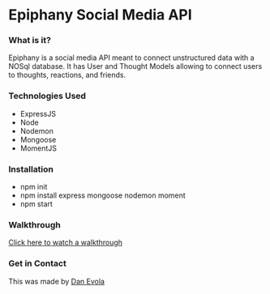 # Epiphany Social Media API

### What is it?

Epiphany is a social media API meant to connect unstructured data with a NOSql database. It has User and Thought Models allowing to connect users to thoughts, reactions, and friends.

### Technologies Used
- ExpressJS
- Node
- Nodemon
- Mongoose
- MomentJS

### Installation
- npm init
- npm install express mongoose nodemon moment
- npm start

### Walkthrough
[Click here to watch a walkthrough](https://drive.google.com/file/d/1k-NGrTaTdcvYIgQjptZC2sx3VQo82HHi/view)

### Get in Contact
This was made by [Dan Evola](http://dmevola.github.io/portfolio)